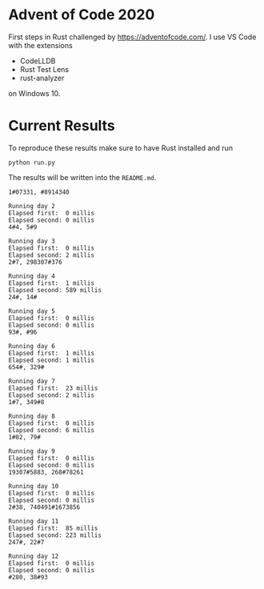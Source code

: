 # Advent of Code 2020
First steps in Rust challenged by https://adventofcode.com/. I use 
VS Code with the extensions 
- CodeLLDB 
- Rust Test Lens
- rust-analyzer 

on  Windows 10.

# Current Results

To reproduce these results make sure to have Rust installed and run
```
python run.py
```
The results will be written into the `README.md`.
```
1#07331, #8914340

Running day 2
Elapsed first:	0 millis
Elapsed second:	0 millis
4#4, 5#9

Running day 3
Elapsed first:	0 millis
Elapsed second:	2 millis
2#7, 298307#376

Running day 4
Elapsed first:	1 millis
Elapsed second:	589 millis
24#, 14#

Running day 5
Elapsed first:	0 millis
Elapsed second:	0 millis
93#, #96

Running day 6
Elapsed first:	1 millis
Elapsed second:	1 millis
654#, 329#

Running day 7
Elapsed first:	23 millis
Elapsed second:	2 millis
1#7, 349#8

Running day 8
Elapsed first:	0 millis
Elapsed second:	6 millis
1#82, 79#

Running day 9
Elapsed first:	0 millis
Elapsed second:	0 millis
19307#5883, 268#78261

Running day 10
Elapsed first:	0 millis
Elapsed second:	0 millis
2#38, 740491#1673856

Running day 11
Elapsed first:	85 millis
Elapsed second:	223 millis
247#, 22#7

Running day 12
Elapsed first:	0 millis
Elapsed second:	0 millis
#280, 38#93

```
